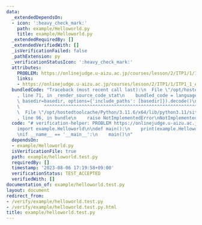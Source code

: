 ```yaml
---
data:
  _extendedDependsOn:
  - icon: ':heavy_check_mark:'
    path: example/Helloworld.py
    title: example/Helloworld.py
  _extendedRequiredBy: []
  _extendedVerifiedWith: []
  _isVerificationFailed: false
  _pathExtension: py
  _verificationStatusIcon: ':heavy_check_mark:'
  attributes:
    PROBLEM: https://onlinejudge.u-aizu.ac.jp/courses/lesson/2/ITP1/1/ITP1_1_A
    links:
    - https://onlinejudge.u-aizu.ac.jp/courses/lesson/2/ITP1/1/ITP1_1_A
  bundledCode: "Traceback (most recent call last):\n  File \"/opt/hostedtoolcache/Python/3.11.6/x64/lib/python3.11/site-packages/onlinejudge_verify/documentation/build.py\"\
    , line 71, in _render_source_code_stat\n    bundled_code = language.bundle(stat.path,\
    \ basedir=basedir, options={'include_paths': [basedir]}).decode()\n          \
    \         ^^^^^^^^^^^^^^^^^^^^^^^^^^^^^^^^^^^^^^^^^^^^^^^^^^^^^^^^^^^^^^^^^^^^^^^^^^^^^^^^^\n\
    \  File \"/opt/hostedtoolcache/Python/3.11.6/x64/lib/python3.11/site-packages/onlinejudge_verify/languages/python.py\"\
    , line 96, in bundle\n    raise NotImplementedError\nNotImplementedError\n"
  code: "# verification-helper: PROBLEM https://onlinejudge.u-aizu.ac.jp/courses/lesson/2/ITP1/1/ITP1_1_A\n\
    import example.Helloworld\n\ndef main():\n    print(example.Helloworld.get_hello_world())\n\
    \nif __name__ == '__main__':\n    main()\n"
  dependsOn:
  - example/Helloworld.py
  isVerificationFile: true
  path: example/helloworld.test.py
  requiredBy: []
  timestamp: '2023-08-06 17:19:58+09:00'
  verificationStatus: TEST_ACCEPTED
  verifiedWith: []
documentation_of: example/helloworld.test.py
layout: document
redirect_from:
- /verify/example/helloworld.test.py
- /verify/example/helloworld.test.py.html
title: example/helloworld.test.py
---
```

